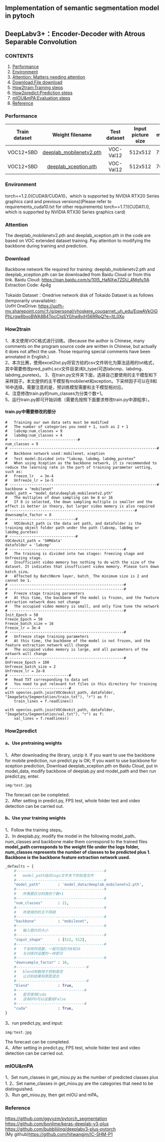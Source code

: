 ## Implementation of semantic segmentation model in pytoch
## DeepLabv3+：Encoder-Decoder with Atrous Separable Convolution 
### CONTENTS
1. [Performance](#Performance)
2. [Environment](#Environment)
3. [Attention: Matters needing attention](#Attention)
4. [Download:File download](#Download)
5. [How2train:Training steps](#How2train)
6. [How2predict:Prediction steps](#How2predict)
7. [mIOU&mPA:Evaluation steps](#mIOU&mPA)
8. [Reference](#Reference)

### Performance
| Train dataset | Weight filename | Test dataset | Input picture size | mIOU | 
| :-----: | :-----: | :------: | :------: | :------: | 
| VOC12+SBD | [deeplab_mobilenetv2.pth](https://github.com/bubbliiiing/deeplabv3-plus-pytorch/releases/download/v1.0/deeplab_mobilenetv2.pth) | VOC-Val12 | 512x512| 72.59 | 
| VOC12+SBD | [deeplab_xception.pth](https://github.com/bubbliiiing/deeplabv3-plus-pytorch/releases/download/v1.0/deeplab_xception.pth) | VOC-Val12 | 512x512| 76.95 | 

### Environment
torch==1.2.0(CUDA9/CUDA10，which is supported by NVIDIA RTX20 Series graphics card and previous versions)(Please refer to requirements_cuda10.txt for other requirements)
torch==1.7.1(CUDA11.0, which is supported by NVIDIA RTX30 Series graphics card)

### Attention   
The deeplab_mobilenetv2.pth and deeplab_xception.pth in the code are based on VOC extended dataset training. Pay attention to modifying the backbone during training and prediction.

### Download
Backbone network file required for training: deeplab_mobilenetv2.pth and deeplab_xception.pth can be downloaded from Baidu Cloud or from this link.
Baidu Cloud: https://pan.baidu.com/s/10l5_HaNXw7ZDU_4Mgfu1lA 
Extraction Code: 4p4g

Tokaido Dataset：Onedrive network disk of Tokaido Dataset is as follows (temporarily unavailable):  
UofH OneDrive: https://uofh-my.sharepoint.com/:f:/g/personal/vhoskere_cougarnet_uh_edu/EqwAVkOiGPhLrgw6bvoBWA8B4TpcCIgSYGhw8viH56RRpQ?e=ltL0Xo  

### How2train
1、本文使用VOC格式进行训练。(Because the author is Chinese, many comments on the program source code are written in Chinese, but actually it does not affect the use. Those requiring special comments have been annotated in English.)  
2、本次比赛，使用excel2txt.py将官方给的csv文件转化为算法适用的txt格式，其中需要修改pred_path(.scv文件目录)和t_type(可选labcmp、labdmg、labdmg_puretex)。
3、在train.py文件夹下面，选择自己要使用的主干模型和下采样因子。本文提供的主干模型有mobilenet和xception。下采样因子可以在8和16中选择。需要注意的是，预训练模型需要和主干模型相对应。   
4、注意修改train.py的num_classes为分类个数+1。    
5、运行train.py即可开始训练（需要先按照下面要求修改train.py中源程序）。
#### train.py中需要修改的部分
    #   Training our own data sets must be modified
    #   The number of categories you need + 1, such as 2 + 1
    #   labcmp:num_classes = 9
    #   labdmg:num_classes = 4
    # -------------------------------#
    num_classes = 9
    # -------------------------------------------------------------------#
    #   Backbone network used：mobilenet、xception 
    #   Test model:Divided into “labcmp、labdmg、labdmg_puretex”
    #   When using Xception as the backbone network, it is recommended to reduce the learning rate in the part of training parameter setting, such as:
    #   Freeze_lr   = 3e-4
    #   Unfreeze_lr = 1e-5
    # -------------------------------------------------------------------#
    backbone = "mobilenet"
    model_path = "model_data\deeplab_mobilenetv2.pth"
    #   The multiples of down sampling can be 8 or 16
    #   If 8 is selected, the down sampling multiple is smaller and the effect is better in theory, but larger video memory is also required
    # ---------------------------------------------------------#
    downsample_factor = 8
    # ------------------------------#
    #   VOCdevkit_path is the data set path, and datafolder is the training object folder path under the path (labcmp, labdmg or labdmg_puretex)
    # ------------------------------#
    VOCdevkit_path = 'SHMdata'
    datafolder = 'labcmp'
    # ----------------------------------------------------#
    #   The training is divided into two stages: freezing stage and Unfreezing stage.
    #   Insufficient video memory has nothing to do with the size of the dataset. It indicates that insufficient video memory. Please turn down batch_size。
    #   Affected by BatchNorm layer, batch_ The minimum size is 2 and cannot be 1.
    # ----------------------------------------------------#
    # ----------------------------------------------------#
    #   Freeze stage training parameters
    #   At this time, the backbone of the model is frozen, and the feature extraction network does not change
    #   The occupied video memory is small, and only fine tune the network
    # ----------------------------------------------------#
    Init_Epoch = 50
    Freeze_Epoch = 50
    Freeze_batch_size = 16
    Freeze_lr = 3e-4
    # ----------------------------------------------------#
    #   Unfreeze stage training parameters
    #   At this time, the backbone of the model is not frozen, and the feature extraction network will change
    #   The occupied video memory is large, and all parameters of the network will change
    # ----------------------------------------------------#
    UnFreeze_Epoch = 100
    Unfreeze_batch_size = 2
    Unfreeze_lr = 2e-8
    # ---------------------------#
    #   Read TXT corresponding to data set
    #   You need to put relevant txt files in this directory for training
    # ---------------------------#
    with open(os.path.join(VOCdevkit_path, datafolder, "ImageSets/Segmentation/train.txt"), "r") as f:
        train_lines = f.readlines()

    with open(os.path.join(VOCdevkit_path, datafolder, "ImageSets/Segmentation/val.txt"), "r") as f:
        val_lines = f.readlines()


### How2predict
#### a、Use pretraining weights
1、After downloading the library, unzip it. If you want to use the backbone for mobile prediction, run predict.py is OK;
If you want to use backbone for xception prediction, Download deeplab_xception.pth on Baidu Cloud, put in model_data, modify backbone of deeplab.py and model_path and then run predict.py, enter.
```python
img/test.jpg
```
The forecast can be completed.   
2、After setting in predict.py, FPS test, whole folder test and video detection can be carried out.    
#### b、Use your training weights
1、Follow the training steps。    
2、In deeplab.py, modify the model in the following model_path、num_classes and backbone make them correspond to the trained files
**model_path corresponds to the weight file under the logs folder, num_classes represents the number of classes to be predicted plus 1. Backbone is the backbone feature extraction network used.** 
```python
_defaults = {
    #----------------------------------------#
    #   model_path指向logs文件夹下的权值文件
    #----------------------------------------#
    "model_path"        : 'model_data/deeplab_mobilenetv2.pth',
    #----------------------------------------#
    #   所需要区分的类的个数+1
    #----------------------------------------#
    "num_classes"       : 21,
    #----------------------------------------#
    #   所使用的的主干网络
    #----------------------------------------#
    "backbone"          : "mobilenet",
    #----------------------------------------#
    #   输入图片的大小
    #----------------------------------------#
    "input_shape"       : [512, 512],
    #----------------------------------------#
    #   下采样的倍数，一般可选的为8和16
    #   与训练时设置的一样即可
    #----------------------------------------#
    "downsample_factor" : 16,
    #--------------------------------#
    #   blend参数用于控制是否
    #   让识别结果和原图混合
    #--------------------------------#
    "blend"             : True,
    #-------------------------------#
    #   是否使用Cuda
    #   没有GPU可以设置成False
    #-------------------------------#
    "cuda"              : True,
}
```
3、run predict.py, and input:    
```python
img/test.jpg
```
The forecast can be completed.  
4、After setting in predict.py, FPS test, whole folder test and video detection can be carried out. 

### mIOU&mPA
1、Set num_classes in get_miou.py as the number of predicted classes plus 1.
2、Set name_classes in get_miou.py are the categories that need to be distinguished.  
3、Run get_miou.py, then get mIOU and mPA。  

### Reference
https://github.com/ggyyzm/pytorch_segmentation  
https://github.com/bonlime/keras-deeplab-v3-plus   
https://github.com/bubbliiiing/deeplabv3-plus-pytorch  
(My github)https://github.com/hitwangjm/IC-SHM-P1
